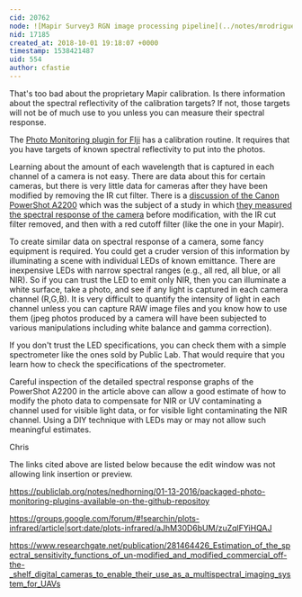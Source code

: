 ```yaml
---
cid: 20762
node: ![Mapir Survey3 RGN image processing pipeline](../notes/mrodriguezorejuela/09-28-2018/mapir-survey3-rgn-image-processing-pipeline)
nid: 17185
created_at: 2018-10-01 19:18:07 +0000
timestamp: 1538421487
uid: 554
author: cfastie
---
```


That's too bad about the proprietary Mapir calibration. Is there information about the spectral reflectivity of the calibration targets? If not, those targets will not be of much use to you unless you can measure their spectral response.

The [Photo Monitoring plugin for FIji](https://publiclab.org/notes/nedhorning/01-13-2016/packaged-photo-monitoring-plugins-available-on-the-github-repositoy
) has a calibration routine. It requires that you have targets of known spectral reflectivity to put into the photos.

Learning about the amount of each wavelength that is captured in each channel of a camera is not easy. There are data about this for certain cameras, but there is very little data for cameras after they have been modified by removing the IR cut filter. There is a [discussion of the Canon PowerShot A2200](https://groups.google.com/forum/#!searchin/plots-infrared/article|sort:date/plots-infrared/aJhM30D6bUM/zuZqlFYiHQAJ) which was the subject of a study in which [they measured the spectral response of the camera](https://www.researchgate.net/publication/281464426_Estimation_of_the_spectral_sensitivity_functions_of_un-modified_and_modified_commercial_off-the-_shelf_digital_cameras_to_enable_their_use_as_a_multispectral_imaging_system_for_UAVs) before modification, with the IR cut filter removed, and then with a red cutoff filter (like the one in your Mapir). 

To create similar data on spectral response of a camera, some fancy equipment is required. You could get a cruder version of this information by illuminating a scene with individual LEDs of known emittance. There are inexpensive LEDs with narrow spectral ranges (e.g., all red, all blue, or all NIR). So if you can trust the LED to emit only NIR, then you can illuminate a white surface, take a photo, and see if any light is captured in each camera channel (R,G,B). It is very difficult to quantify the intensity of light in each channel unless you can capture RAW image files and you know how to use them (jpeg photos produced by a camera will have been subjected to various manipulations including white balance and gamma correction). 

If you don't trust the LED specifications, you can check them with a simple spectrometer like the ones sold by Public Lab. That would require that you learn how to check the specifications of the spectrometer.

Careful inspection of the detailed spectral response graphs of the PowerShot A2200 in the article above can allow a good estimate of how to modify the photo data to compensate for NIR or UV contaminating a channel used for visible light data, or for visible light contaminating the NIR channel. Using a DIY technique with LEDs may or may not allow such meaningful estimates.

Chris

The links cited above are listed below because the edit window was not allowing link insertion or preview.

https://publiclab.org/notes/nedhorning/01-13-2016/packaged-photo-monitoring-plugins-available-on-the-github-repositoy

https://groups.google.com/forum/#!searchin/plots-infrared/article|sort:date/plots-infrared/aJhM30D6bUM/zuZqlFYiHQAJ

https://www.researchgate.net/publication/281464426_Estimation_of_the_spectral_sensitivity_functions_of_un-modified_and_modified_commercial_off-the-_shelf_digital_cameras_to_enable_their_use_as_a_multispectral_imaging_system_for_UAVs